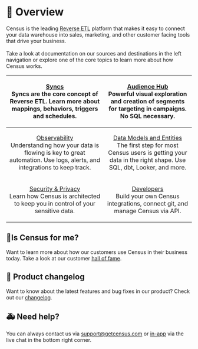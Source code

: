 # 🦩 Overview

Census is the leading [Reverse ETL](https://www.getcensus.com/blog/what-is-reverse-etl) platform that makes it easy to connect your data warehouse into sales, marketing, and other customer facing tools that drive your business.\
\
Take a look at documentation on our sources and destinations in the left navigation or explore one of the core topics to learn more about how Census works.

|             <p><a href="basics/core-concept/">Syncs</a><br>Syncs are the core concept of Reverse ETL. Learn more about mappings, behaviors, triggers and schedules.</p>            |                   <p><a href="basics/audience-hub/">Audience Hub</a><br>Powerful visual exploration and creation of segments for targeting in campaigns. No SQL necessary.</p>                  |
| :--------------------------------------------------------------------------------------------------------------------------------------------------------------------------------: | :---------------------------------------------------------------------------------------------------------------------------------------------------------------------------------------------: |
| <p><a href="basics/sync-monitoring/">Observability</a><br>Understanding how your data is flowing is key to great automation. Use logs, alerts, and integrations to keep track.</p> | <p><a href="basics/data-models-and-entities/">Data Models and Entities</a><br>The first step for most Census users is getting your data in the right shape. Use SQL, dbt, Looker, and more.</p> |
|             <p><a href="basics/security-and-privacy/">Security &#x26; Privacy</a><br>Learn how Census is architected to keep you in control of your sensitive data.</p>            |                                <p><a href="basics/developers/">Developers</a><br>Build your own Census integrations, connect git, and manage Census via API.</p>                                |

## 🧞Is Census for me?

Want to learn more about how our customers use Census in their business today. Take a look at our customer [hall of fame](https://www.getcensus.com/customers).

## 🎊 Product changelog

Want to know about the latest features and bug fixes in our product? Check out our [changelog](https://whatsnew.getcensus.com/).

## 🚑 Need help?

You can always contact us via support@getcensus.com or [in-app](https://app.getcensus.com) via the live chat in the bottom right corner.
